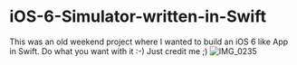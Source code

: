 # iOS-6-Simulator-written-in-Swift
This was an old weekend project where I wanted to build an iOS 6 like App in Swift. Do what you want with it :-) Just credit me ;)
![IMG_0235](https://user-images.githubusercontent.com/32442832/222970901-a5765b48-5e8c-4822-91cb-eaf7aae99b86.png)
